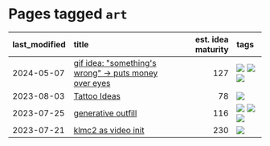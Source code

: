 # Pages tagged `art`

|last_modified|title|est. idea maturity|tags
|:---|:---|---:|:---|
|2024-05-07|[gif idea: "something's wrong" -> puts money over eyes](../ducktales_gif.md)|127|[![](https://img.shields.io/badge/tag-art-98b52b)](../tags/art.md) [![](https://img.shields.io/badge/tag-ducktales-3c7f53)](../tags/ducktales.md) [![](https://img.shields.io/badge/tag-gif-22d494)](../tags/gif.md)|
|2023-08-03|[Tattoo Ideas](../ai_art_tattoo_inspo_board.md)|78|[![](https://img.shields.io/badge/tag-art-98b52b)](../tags/art.md)|
|2023-07-25|[generative outfill](../generative_outfill.md)|116|[![](https://img.shields.io/badge/tag-art-98b52b)](../tags/art.md) [![](https://img.shields.io/badge/tag-notebook-36f98)](../tags/notebook.md) [![](https://img.shields.io/badge/tag-tooling-e6ab9)](../tags/tooling.md)|
|2023-07-21|[klmc2 as video init](../klmc2_as_video_init.md)|230|[![](https://img.shields.io/badge/tag-art-98b52b)](../tags/art.md)|